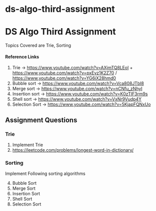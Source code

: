 # ds-algo-third-assignment
# DS Algo Third Assignment

Topics Covered are Trie, Sorting

#### Reference Links

1. Trie -> https://www.youtube.com/watch?v=AXjmTQ8LEoI + https://www.youtube.com/watch?v=pxEvz1K2Z70 / https://www.youtube.com/watch?v=YG6iX28hmd0
2. Bubble sort -> https://www.youtube.com/watch?v=Vca808JTbI8
3. Merge sort -> https://www.youtube.com/watch?v=nCNfu_zNhyI
4. Insertion sort -> https://www.youtube.com/watch?v=K0zTIF3rm9s
5. Shell sort -> https://www.youtube.com/watch?v=VxNr9Vudp4Y
6. Selection Sort -> https://www.youtube.com/watch?v=5KjapFQNxUo

## Assignment Questions

### Trie

1. Implement Trie
2. https://leetcode.com/problems/longest-word-in-dictionary/


### Sorting

Implement Following sorting algorithms<br/>

4. Bubble Sort<br/>
5. Merge Sort<br/>
6. Insertion Sort<br/>
7. Shell Sort<br/>
8. Selection Sort<br/>

